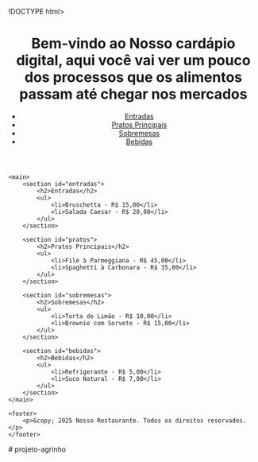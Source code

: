 !DOCTYPE html>
<html lang="pt-BR">
<head>
    <meta charset="UTF-8">
    <meta name="viewport" content="width=device-width, initial-scale=1.0">
    <title>Cardápio Digital</title>
    <link rel="stylesheet" href="styles.css">
</head>
<body>
    <header>
        <h1>Bem-vindo ao Nosso cardápio digital,
        aqui você vai ver um pouco dos processos que os alimentos passam até chegar nos mercados</h1>
        <nav>
            <ul>
                <li><a href="#entradas">Entradas</a></li>
                <li><a href="#pratos">Pratos Principais</a></li>
                <li><a href="#sobremesas">Sobremesas</a></li>
                <li><a href="#bebidas">Bebidas</a></li>
            </ul>
        </nav>
    </header>

    <main>
        <section id="entradas">
            <h2>Entradas</h2>
            <ul>
                <li>Bruschetta - R$ 15,00</li>
                <li>Salada Caesar - R$ 20,00</li>
            </ul>
        </section>

        <section id="pratos">
            <h2>Pratos Principais</h2>
            <ul>
                <li>Filé à Parmeggiana - R$ 45,00</li>
                <li>Spaghetti à Carbonara - R$ 35,00</li>
            </ul>
        </section>

        <section id="sobremesas">
            <h2>Sobremesas</h2>
            <ul>
                <li>Torta de Limão - R$ 10,00</li>
                <li>Brownie com Sorvete - R$ 15,00</li>
            </ul>
        </section>

        <section id="bebidas">
            <h2>Bebidas</h2>
            <ul>
                <li>Refrigerante - R$ 5,00</li>
                <li>Suco Natural - R$ 7,00</li>
            </ul>
        </section>
    </main>

    <footer>
        <p>&copy; 2025 Nosso Restaurante. Todos os direitos reservados.</p>
    </footer>
</body>
</html># projeto-agrinho
